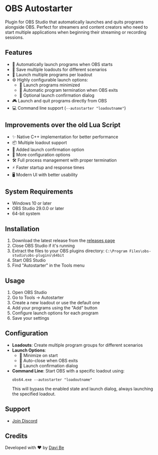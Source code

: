 # OBS Autostarter

Plugin for OBS Studio that automatically launches and quits programs alongside OBS. Perfect for streamers and content creators who need to start multiple applications when beginning their streaming or recording sessions.

## Features

- 🚀 Automatically launch programs when OBS starts
- 🎯 Save multiple loadouts for different scenarios
- 📱 Launch multiple programs per loadout
- ⚙️ Highly configurable launch options:
  - 🔽 Launch programs minimized
  - 🔄 Automatic program termination when OBS exits
  - 💬 Optional launch confirmation dialog
- 🎮 Launch and quit programs directly from OBS
- 💻 Command line support (`--autostarter "loadoutname"`)

## Improvements over the old Lua Script

- ✨ Native C++ implementation for better performance
- 📦 Multiple loadout support
- 💬 Added launch confirmation option
- 🔧 More configuration options
- 🛠️ Full process management with proper termination
- ⚡ Faster startup and response times
- 🖥️ Modern UI with better usability

## System Requirements

- Windows 10 or later
- OBS Studio 29.0.0 or later
- 64-bit system

## Installation

1. Download the latest release from the [releases page](https://github.com/DaviBe92/OBSAutostarter/releases)
2. Close OBS Studio if it's running
3. Extract the files to your OBS plugins directory:
   `C:\Program Files\obs-studio\obs-plugins\64bit`
4. Start OBS Studio
5. Find "Autostarter" in the Tools menu

## Usage

1. Open OBS Studio
2. Go to Tools → Autostarter
3. Create a new loadout or use the default one
4. Add your programs using the "Add" button
5. Configure launch options for each program
6. Save your settings

## Configuration

- **Loadouts**: Create multiple program groups for different scenarios
- **Launch Options**:
  - 🔽 Minimize on start
  - 🔄 Auto-close when OBS exits
  - 💬 Launch confirmation dialog
- **Command Line**: 
  Start OBS with a specific loadout using:
  ```
  obs64.exe --autostarter "loadoutname"
  ```
  This will bypass the enabled state and launch dialog, always launching the specified loadout.

## Support
- [Join Discord](https://discord.gg/VmrQQBpPSK)

## Credits

Developed with ❤️ by [Davi Be](https://github.com/DaviBe92)
